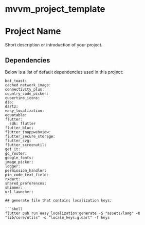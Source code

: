 # mvvm_project_template
# Project Name

Short description or introduction of your project.

## Dependencies

Below is a list of default dependencies used in this project:

  ```shell
  bot_toast:
  cached_network_image:
  connectivity_plus:
  country_code_picker:
  cupertino_icons:
  dio:
  dartz:
  easy_localization:
  equatable:
  flutter:
    sdk: flutter
  flutter_bloc:
  flutter_inappwebview:
  flutter_secure_storage:
  flutter_svg:
  flutter_screenutil:
  get_it:
  go_router:
  google_fonts:
  image_picker:
  logger:
  permission_handler:
  pin_code_text_field:
  rxdart:
  shared_preferences:
  shimmer:
  url_launcher:

## generate file that contains localization keys:

```shell
flutter pub run easy_localization:generate -S "assets/lang" -O "lib/core/utils" -o "locale_keys.g.dart" -f keys

